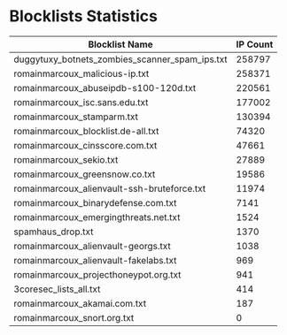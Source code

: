 # Blocklists Statistics
| Blocklist Name | IP Count |
|----|----|
| duggytuxy_botnets_zombies_scanner_spam_ips.txt | 258797 |
| romainmarcoux_malicious-ip.txt | 258371 |
| romainmarcoux_abuseipdb-s100-120d.txt | 220561 |
| romainmarcoux_isc.sans.edu.txt | 177002 |
| romainmarcoux_stamparm.txt | 130394 |
| romainmarcoux_blocklist.de-all.txt | 74320 |
| romainmarcoux_cinsscore.com.txt | 47661 |
| romainmarcoux_sekio.txt | 27889 |
| romainmarcoux_greensnow.co.txt | 19586 |
| romainmarcoux_alienvault-ssh-bruteforce.txt | 11974 |
| romainmarcoux_binarydefense.com.txt | 7141 |
| romainmarcoux_emergingthreats.net.txt | 1524 |
| spamhaus_drop.txt | 1370 |
| romainmarcoux_alienvault-georgs.txt | 1038 |
| romainmarcoux_alienvault-fakelabs.txt | 969 |
| romainmarcoux_projecthoneypot.org.txt | 941 |
| 3coresec_lists_all.txt | 414 |
| romainmarcoux_akamai.com.txt | 187 |
| romainmarcoux_snort.org.txt | 0 |
